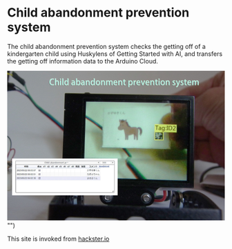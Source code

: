 # Child abandonment prevention system
The child abandonment prevention system checks the getting off of a kindergarten child using Huskylens of Getting Started with AI, and transfers the getting off information data to the Arduino Cloud.

![](https://github.com/tomosoft-jp/preventionsystem/blob/main/Smart10.jpg) "") 

This site is invoked from [hackster.io](https://www.hackster.io/tomosoft/esp8266-car-robot-controlled-by-gamepad-b44850 "hackster.io")
